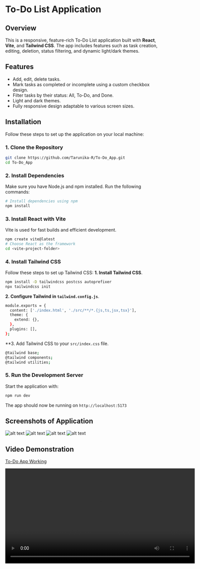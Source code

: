 # To-Do List Application

## Overview

This is a responsive, feature-rich To-Do List application built with **React**, **Vite**, and **Tailwind CSS**. The app includes features such as task creation, editing, deletion, status filtering, and dynamic light/dark themes.

## Features

- Add, edit, delete tasks.
- Mark tasks as completed or incomplete using a custom checkbox design.
- Filter tasks by their status: All, To-Do, and Done.
- Light and dark themes.
- Fully responsive design adaptable to various screen sizes.

## Installation

Follow these steps to set up the application on your local machine:

### 1. Clone the Repository
```bash
git clone https://github.com/Tarunika-R/To-Do_App.git
cd To-Do_App
```

### 2. Install Dependencies
Make sure you have Node.js and npm installed. Run the following commands:
```bash
# Install dependencies using npm
npm install
```

### 3. Install React with Vite
Vite is used for fast builds and efficient development.
```bash
npm create vite@latest
# Choose React as the framework
cd <vite-project-folder>
```

### 4. Install Tailwind CSS
Follow these steps to set up Tailwind CSS:
**1. Install Tailwind CSS**.
```bash
npm install -D tailwindcss postcss autoprefixer
npx tailwindcss init
```
**2. Configure Tailwind in ```tailwind.config.js```**.
```bash
module.exports = {
  content: ['./index.html', './src/**/*.{js,ts,jsx,tsx}'],
  theme: {
    extend: {},
  },
  plugins: [],
};
```
**3. Add Tailwind CSS to your ```src/index.css``` file.
```bash
@tailwind base;
@tailwind components;
@tailwind utilities;
```

### 5. Run the Development Server
Start the application with:
```bash
npm run dev
```
The app should now be running on ```http://localhost:5173```

## Screenshots of Application
![alt text](https://i.imgur.com/wVFOebZ.png)
![alt text](https://i.imgur.com/Mj1FSTK.png)
![alt text](https://i.imgur.com/6bPMzgN.png)
![alt text](https://i.imgur.com/guGfOkO.png)

## Video Demonstration

[To-Do App Working](https://github.com/Tarunika-R/To-Do_App/releases/download/v1.0.0/to-do.app.mp4)

<video width="600" controls>
  <source src="https://github.com/Tarunika-R/To-Do_App/releases/download/v1.0.0/to-do.app.mp4" type="video/mp4">
  Your browser does not support the video tag.
</video>